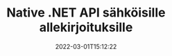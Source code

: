 ---
############################# Static ############################
layout: "product"
date: 2022-03-01T15:12:22
draft: false
#operation: 
#signaturetype: 
#fileformat: 
#productName: Java
lang: fi
#productCode: java
#otherformats: 
#breadcrumb: Put  signature on  for Java
product: "Signature"
product_tag: "signature"
platform: ".NET"
platform_tag: "net"

############################# Head ############################
head_title: ".NET Digital Signature API - Sähköinen allekirjoitus PDF Word Excel -kuvat"
head_description: "C# .NET digitaalisen allekirjoituksen sovellusliittymä, eSignature-kirjasto PDF-, Word-, Excel-laskentataulukoiden, PowerPoint-, kuvien ja grafiikkadokumenttimuotojen sähköiseen allekirjoittamiseen."

############################# Header ############################
title: "Native .NET API sähköisille allekirjoituksille"
description: "Lisää digitaalisia allekirjoituksia asiakirjamuotoihin ja ota käyttöön suosittuja sähköisiä allekirjoitustyyppejä (teksti, kuva, QR-koodi, viivakoodi, leima ja metatiedot) .NET-sovelluksissa."
button:
    enable: true

############################# SubMenu ############################
submenu:
    enable: true
    
    left:
        img_alt: "GroupDocs.Signature for .NET"
        image: "https://www.groupdocs.cloud/templates/groupdocs/images/product-logos/groupdocs-signature-net.png"
        product: "GroupDocs.Signature"
        platform: ".NET"

    middle:
        button:
            # button loop
            - link: "#overview"
              text: "Yleiskatsaus"

            # button loop
            - link: "#features"
              text: "ominaisuudet"

            # button loop
            - link: "#support"
              text: "Tuki"

            # button loop
            - link: "https://products.groupdocs.app/signature"
              text: "Live-demo"

            # button loop
            - link: "https://purchase.groupdocs.com/pricing/signature/net"
              text: "Hinnoittelu"

    right:
        link_download: "https://downloads.groupdocs.com/signature"
        link_learn: "https://docs.groupdocs.com/signature/net/"
        link_buy: "https://purchase.groupdocs.com"

############################# Overview ############################
overview:
    enable: true
    content: |
      Käytä GroupDocs.Signature for .NET APIa rakentaaksesi sovelluksia C#-, ASP.NET- ja muissa .NET-pohjaisissa teknologioissa, joiden avulla voit allekirjoittaa digitaalisia yritysasiakirjoja, kuten PDF-, Microsoft Word-, Excel-laskentataulukoita, PowerPoint-esityksiä, kuvia, OpenDocument- ja muita alan standardeja tiedostomuotoja tarvitsematta asentaa lisäohjelmistoja. Tämän sähköisen allekirjoituksen kirjaston kanssa on helppo työskennellä, ja .NET-kehittäjät voivat helposti lisätä kehittyneitä digitaalisen allekirjoituksen ominaisuuksia sovelluksiinsa, mikä antaa käyttäjille mahdollisuuden allekirjoittaa, etsiä ja tarkistaa sähköisiä allekirjoituksia turvallisesti suosituista asiakirjamuodoista. Se tukee erilaisten allekirjoitustyyppien, kuten tekstin, kuvan, viivakoodin, QR-koodin, lomakekentän, leiman ja metatietojen, käyttöönottoa.  

      Asiakirjan allekirjoitussovellusliittymä antaa sinulle yksinkertaiset ja edistyneet hakuvaihtoehdot, joiden avulla voit etsiä tarvittavat allekirjoitukset asiakirjasta nopeasti. Vaihtoehdot allekirjoituksen muotoilun, ulkoasun hallinnan ja allekirjoituksen ominaisuuksien, kuten mittojen, varjon, tasauksen ja muiden mukauttamiseen, ovat myös mahdollisia tämän monipuolisen asiakirjan allekirjoitussovellusliittymän avulla.  

      GroupDocs.Signature for .NET voidaan käyttää missä tahansa kehitysympäristössä, joka tukee .NET-alustaa. Se on yhteensopiva kaikkien .NET-pohjaisten kielten kanssa ja tukee suosittuja käyttöjärjestelmiä (Windows, Linux, MacOS), joihin voidaan asentaa Mono- tai .NET-kehykset (mukaan lukien .NET Core).
    tabs:
      enable: true
      
      ## TAB ONE ##
      tab_one:
        description: |
          Seuraavassa on katsaus GroupDocs.Signature for .NET:iin:
      
        left:
          enable: true
          icon: "fab fa-html5"
          title: "Allekirjoitustyypit"
          content: |
            * Teksti allekirjoitus
            * Kuvan allekirjoitus
            * Digitaaliset allekirjoitukset
            * QR-koodin allekirjoitus
            * Viivakoodin allekirjoitus
            * Leima Allekirjoitus
            * Metatietojen allekirjoitus
      
      ## TAB TWO ##
      tab_two:
        description: |
          GroupDocs.Signature for .NET tukee kaikkien suosittujen asiakirjamuotojen allekirjoittamista. Lisää vain muutamalla koodirivillä PDF-allekirjoitus, Microsoft Office Word, Excel-laskentataulukko, kuva, HTML, Outlook-sähköposti, OneNote, projekti- ja grafiikkaallekirjoitusominaisuudet .NET-sovelluksiin. [Tuetut asiakirjamuodot.](https://docs.groupdocs.com/signature/net/supported-document-formats/)

        left:
          enable: true
          table:
            # table loop
            - title: "Microsoft Office"
              content: |
                * **Word:** DOC, DOCX, DOCM, DOT, DOTX, DOTM, RTF, TXT
                * **Excel:** XLS, XLSX, XLSM, XLSB, XLTM, XLT, XLTM, XLTX, XLAM, SXC, SpreadsheetML
                * **PowerPoint:** PPT, PPTX, PPS, PPSX, PPSM, POT, POTM, POTX, PPTM

        right:
          enable: true
          table:
            # table loop
            - title: "Images & Other Formats"
              content: |
                * **Kuvat**: JPG, BMP, PNG, TIFF, GIF, DCM, WEBP
                * **OpenDocument**: ODT, OTT, OTS, ODS, ODP, OTP, ODG
                * **Jpeg2000**: JP2, JPF, JPX, J2K, J2C, JPM
                * **Metatiedostot**: EMF, WMF, CMX
                * **Kannettava**: PDF
                * **Skaalautuva vektorigrafiikka**: CDR, SVG
                * **Adobe Photoshop**: PSD
                * **muut**: DJVU

      ## TAB THREE ##
      tab_three:
        description: |
          GroupDocs.Signature for .NET tukee seuraavia käyttöjärjestelmiä, kehyksiä ja paketinhallintaohjelmia:
        
        left:
          enable: true
          table:
            # table loop
            - icon: "fab fa-windows"
              title: "Käyttöjärjestelmät"
              content: |
                * Windows Desktop
                * Windows Server
                * Windows Azure
                * Linux
                * MacOS

            # table loop
            - icon: "fas fa-code"
              title: "Tuetut puitteet"
              content: |
                * .NET Framework 2.0 or higher
                * Mono Framework 1.2 or higher
                * .NET Standard 2.0
                * .NET Core 2.0
                * .NET Core 2.1

        right:
          enable: true
          table:
            # table loop
            - icon: "fas fa-box"
              title: "Paketinhallinta"
              content: |
                * NuGet

            # table loop
            - icon: "fas fa-tools"
              title: "Kehitysympäristöt"
              content: |
                * Microsoft Visual Studio
                * Xamarin.Android
                * Xamarin.IOS
                * Xamarin.Mac
                * MonoDevelop

############################# Features ############################
features:
    enable: true
    title: "GroupDocs.Signature .NET-ominaisuuksille"

    feature:
      # feature loop
      - icon: "fas fa-copy"
        content: "Luo, etsi, päivitä, piilota, vahvista ja poista sähköisiä allekirjoituksia tuetuista asiakirjamuodoista"

      # feature loop
      - icon: "fas fa-eye"
        content: "Määritä XML Advanced Electronic Signatures (XAdES) Excel-laskentataulukoille"

      # feature loop
      - icon: "fas fa-bolt"
        content: "Hae kuvasisältöä QR-koodilla, viivakoodilla ja kuva-allekirjoituksella allekirjoitetuista asiakirjoista"
      
      # feature loop
      - icon: "fas fa-file-powerpoint"
        content: "Aseta korkeus, leveys, marginaalit ja kohdistus tekstille tai kuvalle allekirjoitus ja paikka tietylle sivulle"

      # feature loop
      - icon: "fas fa-code"
        content: "Etsi, vahvista ja allekirjoita digitaalisesti PowerPoint-esitysasiakirjoja"

      # feature loop
      - icon: "fas fa-cloud"
        content: "Merkitse tekstinkäsittely-asiakirjamuodot alkuperäistekstin vesileimoilla"

      # feature loop
      - icon: "fas fa-remove-format"
        content: "Tukee pyöristettyjä kulmia suorakaiteen muotoisille leima-allekirjoitustyypeille"

      # feature loop
      - icon: "fas fa-comment-slash"
        content: "Käytä teksti- tai kuva-allekirjoitusta tietyssä Excel-taulukossa tai aseta sähköinen allekirjoitus kaikille taulukoille"

      # feature loop
      - icon: "fas fa-location-arrow"
        content: "Määritä tietty rivi- ja sarakenumero sijoittaaksesi tekstin tai kuvan allekirjoituksen Excel-taulukkoon"

      # feature loop
      - icon: "fas fa-border-all"
        content: "Käytä varjoa tekstin allekirjoitukseen Microsoft PowerPointissa ja määritä sen väri, kulma ja läpinäkyvyys"

      # feature loop
      - icon: "fas fa-wrench"
        content: "Määritä Excel-taulukoiden tekstin allekirjoituksen reunatyylejä ja fonttiasetuksia"

      # feature loop
      - icon: "fas fa-columns"
        content: "Aseta kuvan allekirjoitustyyppi, esim. Pyöreä tai neliö ja määritä marginaalit, fontin väri, kierto"

      # feature loop
      - icon: "fas fa-file-word"
        content: "Käytä digitaalisia varmenteita asiakirjoihin, laskentataulukoihin ja PDF-tiedostoihin allekirjoitusrivillä"

      # feature loop
      - icon: "fas fa-envelope"
        content: "Suorita väriasetukset, käytä läpinäkyvyyttä ja kiertoa tekstin allekirjoituksessa"

      # feature loop
      - icon: "fas fa-print"
        content: "Aseta kirkkaus- ja harmaasävyasetukset ja määritä kuvan allekirjoituksen sisennys"

      # feature loop
      - icon: "fas fa-file-archive"
        content: "Upota mukautettuja objekteja, sarjoita sekä salaa ja pura PDF-dokumentin metatietojen allekirjoitusarvot"

      # feature loop
      - icon: "fas fa-lock"
        content: "Piilota, poista tai mukauta digitaalisten allekirjoitusten ulkoasua PDF-dokumenteista"

      # feature loop
      - icon: "fas fa-file-code"
        content: "Allekirjoita PDF-asiakirjat digitaalisella lomakekentällä ja tekstiallekirjoituksella kuvana, huomautuksena, tarrana tai vesileimana"
      
      # feature loop
      - icon: "fas fa-fill-drip"
        content: "Aseta tekstiallekirjoitus MS Word- ja PDF-asiakirjojen lomakekenttiin"

      # feature loop
      - icon: "fas fa-file-excel"
        content: "Määritä mielivaltaiset asiakirjojen sivut allekirjoituksen käsittelyä tai eSignature Extended -tarkistusta varten Word-tiedostoille"

      # feature loop
      - icon: "fas fa-heading"
        content: "Tallenna allekirjoitettu kuvatiedosto eri muodossa ja vie allekirjoitettu laskentataulukko kuvana tai monisivuisena TIFF-tiedostona"

      # feature loop
      - icon: "fas fa-project-diagram"
        content: "Määritä, muokkaa ja poista salasana allekirjoitetuille tiedostoille ja käytä sähköistä allekirjoitusta salasanasuojattuihin tiedostoihin"

      # feature loop
      - icon: "fas fa-cube"
        content: "eSign-työarkit, PowerPoint-diat, Word-asiakirjat ja kuvat, joissa on mukautettuja objekteja metatiedoissa"

      # feature loop
      - icon: "fab fa-uncharted"
        content: "Määritä allekirjoitetut siveltimen tyylit kiinteäksi, tekstuuriksi, lineaariseksi kaltevuudeksi ja säteittäiseksi liukuväriksi"

      # feature loop
      - icon: "fab fa-uncharted"
        content: "Allekirjoita asiakirjat mukautetulla salatulla QR-kooditekstillä tai tiedoilla"

      # feature loop
      - icon: "fab fa-uncharted"
        content: "Etsi ja allekirjoita tiedostoja DjVu-muodossa kuvadokumenttina"

      # feature loop
      - icon: "fab fa-uncharted"
        content: "Poimi asiakirjan tiedot, kuten sivumäärä, tiedoston URL-osoitteen kautta"

      # feature loop
      - icon: "fab fa-uncharted"
        content: "Etsi, allekirjoita ja vahvista CorelDraw-tiedostoja kuvaasiakirjoina"

      # feature loop
      - icon: "fab fa-uncharted"
        content: "Säilytä metatietoihin tallennettu käsiteltyjen tai poistettujen allekirjoitusten historia"

      # feature loop
      - icon: "fab fa-uncharted"
        content: "Lisää mukautettu tietoobjekti, VCard- tai sähköpostiobjekti QR-koodiin ja vahvista salattu QR-koodi PDF-tiedostoissa"

    more_feature:
      # more_feature_loop
      - title: "Lisää digitaalisia allekirjoituksia helposti"
        content: |
          GroupDocs.Signature for .NET API mahdollistaa erityyppisten allekirjoitusten lisäämisen tuettuihin tiedostomuotoihin. Allekirjoitustyyppejä, kuten teksti, kuva, digitaalinen, leima, QR-koodi, viivakoodi ja metatiedot, voidaan käyttää GroupDocs.Signature for .NET -sovelluksella. Seuraava koodiesimerkki näyttää, kuinka tekstiallekirjoitus käytetään PDF-dokumenttiin:

          ```cs
          using (Signature signature = new Signature("D:\\sample.pdf"))
          {
          TextSignOptions options = new TextSignOptions("John Smith")
          {
          // aseta tekstin väri
          ForeColor = Color.Red
          };
          // allekirjoittaa asiakirja tiedostoon
          signature.Sign("D:\\signed.pdf", options);
          }
          ```

      # more_feature_loop
      - title: "Tuetut viivakoodiallekirjoitustyypit"
        content: |
          Allekirjoituksen käsittelysovellusliittymämme tarjoaa sinulle ominaisuuden, jolla voit käyttää viivakoodiallekirjoituksia tuetuissa asiakirjamuodoissa. GroupDocs.Signature for .NET tukee erilaisia ​​viivakoodityyppejä, kuten Code128, Code39Extended, Code39Standard, EAN14, EAN8, ITF14, UPCA ja UPCE. Staattinen objekti nimeltä "AllTypes" on myös saatavilla tukemaan kaikkia rekisteröityjä viivakoodityyppejä.

      # more_feature_loop
      - title: "Hae allekirjoituksia ja sertifikaatteja"
        content: |
          GroupDocs.Signature for .NET API:n avulla voit etsiä digitaalisia varmenteita Word-asiakirjoista, Excel-laskentataulukoista ja PDF-tiedostoista. Voit myös hakea kaikki järjestelmään rekisteröidyt digitaaliset varmenteet. Metadataallekirjoituksia voidaan etsiä myös Word-asiakirjoista, Excel-laskentataulukoista, kuvista ja PDF-tiedostoista GroupDocs.Signature for .NET API:n avulla.  

          GroupDocs.Signature for .NET API:n avulla voit etsiä QR-koodi- ja viivakoodiallekirjoituksia mistä tahansa asiakirjasta, esityksestä, laskentataulukosta, kuvasta sekä PDF-tiedostosta ja noutaa haun edistymisen. Voit myös etsiä mukautettuja tietoobjekteja QR-koodiallekirjoituksella allekirjoitetuista asiakirjoista.

      # more_feature_loop
      - title: "Viivakoodin haun lisäasetukset"
        content: |
          Voit etsiä ja paikantaa tarvitsemasi viivakoodin GroupDocs.Signature for.NET API:n kautta erittäin helposti, sillä allekirjoitussovellusliittymämme tarjoaa edistyneitä hakuvaihtoehtoja. Niiden avulla voit etsiä viivakoodia tietyltä sivulta, etsiä koko asiakirjasta, määrittää eri sivut haettavaksi (ensimmäinen, viimeinen, parillinen, pariton), etsiä tietyn tyyppistä viivakoodia, etsiä viivakoodia tietyn tekstijonon perusteella tai etsiä viivakoodia perustuu merkkijonoon "sisältää"-vaihtoehdon kanssa.

############################# Support ############################
support:
    enable: true

############################# Solutions ############################
solutions:
    enable: true
    title: "GroupDocs.Signature tarjoaa dokumenttien allekirjoitussovellusliittymiä muihin suosittuihin kehitysympäristöihin"

    solution:
        # solution loop
        - img_alt: "GroupDocs.Signature for Java"
          image: "https://www.groupdocs.cloud/templates/groupdocs/images/product-logos/groupdocs-signature-java.png"
          product: "GroupDocs.Signature"
          platform: "Java"
          link: "/signature/java/"

############################# Back to top ###############################
back_to_top:
  enable: true
---